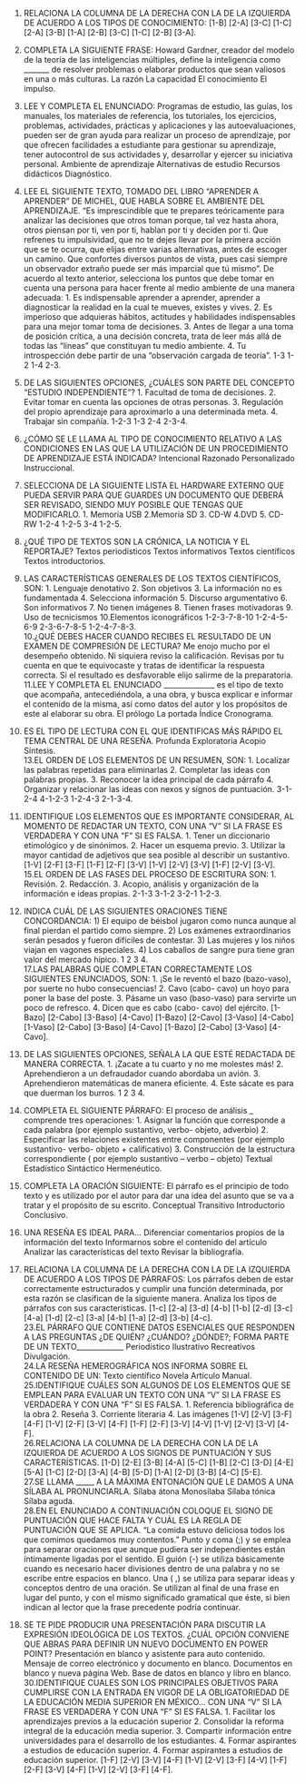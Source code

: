 1. RELACIONA LA COLUMNA DE LA DERECHA CON LA DE LA IZQUIERDA DE ACUERDO A LOS TIPOS DE CONOCIMIENTO: [1-B] [2-A] [3-C] [1-C] [2-A] [3-B] [1-A] [2-B] [3-C] [1-C] [2-B] [3-A].  



3. COMPLETA LA SIGUIENTE FRASE: Howard Gardner, creador del modelo de la teoría de las inteligencias múltiples, define la inteligencia como _______ de resolver problemas o elaborar productos que sean valiosos en una o más culturas. La razón La capacidad El conocimiento El impulso.  


5. LEE Y COMPLETA EL ENUNCIADO: Programas de estudio, las guías, los manuales, los materiales de referencia, los tutoriales, los ejercicios, problemas, actividades, prácticas y aplicaciones y las autoevaluaciones, pueden ser de gran ayuda para realizar un proceso de aprendizaje, por que ofrecen facilidades a estudiante para gestionar su aprendizaje, tener autocontrol de sus actividades y, desarrollar y ejercer su iniciativa personal. Ambiente de aprendizaje Alternativas de estudio Recursos didácticos Diagnóstico.  


7. LEE EL SIGUIENTE TEXTO, TOMADO DEL LIBRO “APRENDER A APRENDER” DE MICHEL, QUE HABLA SOBRE EL AMBIENTE DEL APRENDIZAJE. “Es imprescindible que te prepares teóricamente para analizar las decisiones que otros toman porque, tal vez hasta ahora, otros piensan por ti, ven por ti, hablan por ti y deciden por ti. Que refrenes tu impulsividad, que no te dejes llevar por la primera acción que se te ocurra, que elijas entre varias alternativas, antes de escoger un camino. Que confortes diversos puntos de vista, pues casi siempre un observador extraño puede ser más imparcial que tú mismo”. De acuerdo al texto anterior, selecciona los puntos que debe tomar en cuenta una persona para hacer frente al medio ambiente de una manera adecuada: 1. Es indispensable aprender a aprender, aprender a diagnosticar la realidad en la cual te mueves, existes y vives. 2. Es imperioso que adquieras hábitos, actitudes y habilidades indispensables para una mejor tomar toma de decisiones. 3. Antes de llegar a una toma de posición crítica, a una decisión concreta, trata de leer más allá de todas las “líneas” que constituyan tu medio ambiente. 4. Tu introspección debe partir de una “observación cargada de teoría”. 1-3 1-2 1-4 2-3.  




9. DE LAS SIGUIENTES OPCIONES, ¿CUÁLES SON PARTE DEL CONCEPTO “ESTUDIO INDEPENDIENTE”? 1. Facultad de toma de decisiones. 2. Evitar tomar en cuenta las opciones de otras personas. 3. Regulación del propio aprendizaje para aproximarlo a una determinada meta. 4. Trabajar sin compañía. 1-2-3 1-3 2-4 2-3-4.  
10. ¿CÓMO SE LE LLAMA AL TIPO DE CONOCIMIENTO RELATIVO A LAS CONDICIONES EN LAS QUE LA UTILIZACIÓN DE UN PROCEDIMIENTO DE APRENDIZAJE ESTÁ INDICADA? Intencional Razonado Personalizado Instruccional.  
11. SELECCIONA DE LA SIGUIENTE LISTA EL HARDWARE EXTERNO QUE PUEDA SERVIR PARA QUE GUARDES UN DOCUMENTO QUE DEBERÁ SER REVISADO, SIENDO MUY POSIBLE QUE TENGAS QUE MODIFICARLO. 1. Memoria USB 2.Memoria SD 3. CD-W 4.DVD 5. CD- RW 1-2-4 1-2-5 3-4 1-2-5.  
12. ¿QUÉ TIPO DE TEXTOS SON LA CRÓNICA, LA NOTICIA Y EL REPORTAJE? Textos periodísticos Textos informativos Textos científicos Textos introductorios.  
13. LAS CARACTERÍSTICAS GENERALES DE LOS TEXTOS CIENTÍFICOS, SON: 1. Lenguaje denotativo 2. Son objetivos 3. La información no es fundamentada 4. Selecciona información 5. Discurso argumentativo 6. Son informativos 7. No tienen imágenes 8. Tienen frases motivadoras 9. Uso de tecnicismos 10.Elementos iconográficos 1-2-3-7-8-10 1-2-4-5-6-9 2-3-6-7-8-5 1-2-4-7-8-3.  
10.¿QUÉ DEBES HACER CUANDO RECIBES EL RESULTADO DE UN EXAMEN DE COMPRESIÓN DE LECTURA? Me enojo mucho por el desempeño obtenido. Ni siquiera reviso la calificación. Revisas por tu cuenta en que te equivocaste y tratas de identificar la respuesta correcta. Si el resultado es desfavorable elijo salirme de la preparatoria.  
11.LEE Y COMPLETA EL ENUNCIADO ______________ es el tipo de texto que acompaña, antecediéndola, a una obra, y busca explicar e informar el contenido de la misma, así como datos del autor y los propósitos de este al elaborar su obra. El prólogo La portada Índice Cronograma.  
12. ES EL TIPO DE LECTURA CON EL QUE IDENTIFICAS MÁS RÁPIDO EL TEMA CENTRAL DE UNA RESEÑA. Profunda Exploratoria Acopio Síntesis.  
13.EL ORDEN DE LOS ELEMENTOS DE UN RESUMEN, SON: 1. Localizar las palabras repetidas para eliminarlas 2. Completar las ideas con palabras propias. 3. Reconocer la idea principal de cada párrafo 4. Organizar y relacionar las ideas con nexos y signos de puntuación. 3-1-2-4 4-1-2-3 1-2-4-3 2-1-3-4.  
14. IDENTIFIQUE LOS ELEMENTOS QUE ES IMPORTANTE CONSIDERAR, AL MOMENTO DE REDACTAR UN TEXTO, CON UNA “V” SI LA FRASE ES VERDADERA Y CON UNA “F” SI ES FALSA. 1. Tener un diccionario etimológico y de sinónimos. 2. Hacer un esquema previo. 3. Utilizar la mayor cantidad de adjetivos que sea posible al describir un sustantivo. [1-V] [2-F] [3-F] [1-F] [2-F] [3-V] [1-V] [2-V] [3-V] [1-F] [2-V] [3-V].  
15.EL ORDEN DE LAS FASES DEL PROCESO DE ESCRITURA SON: 1. Revisión. 2. Redacción. 3. Acopio, análisis y organización de la información e ideas propias. 2-1-3 3-1-2 3-2-1 1-2-3.  
16. INDICA CUÁL DE LAS SIGUIENTES ORACIONES TIENE CONCORDANCIA: 1) El equipo de béisbol jugaron como nunca aunque al final pierdan el partido como siempre. 2) Los exámenes extraordinarios serán pesados y fueron difíciles de contestar. 3) Las mujeres y los niños viajan en vagones especiales. 4) Los caballos de sangre pura tiene gran valor del mercado hípico. 1 2 3 4.  
17.LAS PALABRAS QUE COMPLETAN CORRECTAMENTE LOS SIGUIENTES ENUNCIADOS, SON: 1. ¡Se le reventó el bazo (bazo-vaso), por suerte no hubo consecuencias! 2. Cavo (cabo- cavo) un hoyo para poner la base del poste. 3. Pásame un vaso (baso-vaso) para servirte un poco de refresco. 4. Dicen que es cabo (cabo- cavo) del ejército. [1-Bazo] [2-Cabo] [3-Baso] [4-Cavo] [1-Bazo] [2-Cavo] [3-Vaso] [4-Cabo] [1-Vaso] [2-Cabo] [3-Baso] [4-Cavo] [1-Bazo] [2-Cabo] [3-Vaso] [4-Cavo].  
18. DE LAS SIGUIENTES OPCIONES, SEÑALA LA QUE ESTÉ REDACTADA DE MANERA CORRECTA. 1. ¡Zacate a tu cuarto y no me molestes más! 2. Aprehendieron a un defraudador cuando abordaba un avión. 3. Aprehendieron matemáticas de manera eficiente. 4. Este sácate es para que duerman los burros. 1 2 3 4.  
19. COMPLETA EL SIGUIENTE PÁRRAFO: El proceso de análisis _ comprende tres operaciones: 1. Asignar la función que corresponde a cada palabra (por ejemplo sustantivo, verbo- objeto, adverbio) 2. Especificar las relaciones existentes entre componentes (por ejemplo sustantivo- verbo- objeto + calificativo) 3. Construcción de la estructura correspondiente ( por ejemplo sustantivo – verbo – objeto) Textual Estadístico Sintáctico Hermenéutico.  
20. COMPLETA LA ORACIÓN SIGUIENTE: El párrafo es el principio de todo texto y es utilizado por el autor para dar una idea del asunto que se va a tratar y el propósito de su escrito. Conceptual Transitivo Introductorio Conclusivo.  
21. UNA RESEÑA ES IDEAL PARA... Diferenciar comentarios propios de la información del texto Informarnos sobre el contenido del artículo Analizar las características del texto Revisar la bibliografía.  
22. RELACIONA LA COLUMNA DE LA DERECHA CON LA DE LA IZQUIERDA DE ACUERDO A LOS TIPOS DE PÁRRAFOS: Los párrafos deben de estar correctamente estructurados y cumplir una función determinada, por esta razón se clasifican de la siguiente manera. Analiza los tipos de párrafos con sus características. [1-c] [2-a] [3-d] [4-b] [1-b] [2-d] [3-c] [4-a] [1-d] [2-c] [3-a] [4-b] [1-a] [2-d] [3-b] [4-c].  
23.EL PÁRRAFO QUE CONTIENE DATOS ESENCIALES QUE RESPONDEN A LAS PREGUNTAS ¿DE QUIÉN? ¿CUÁNDO? ¿DÓNDE?; FORMA PARTE DE UN TEXTO_____________ Periodístico Ilustrativo Recreativos Divulgación.  
24.LA RESEÑA HEMEROGRÁFICA NOS INFORMA SOBRE EL CONTENIDO DE UN: Texto científico Novela Artículo Manual.  
25.IDENTIFIQUE CUÁLES SON ALGUNOS DE LOS ELEMENTOS QUE SE EMPLEAN PARA EVALUAR UN TEXTO CON UNA “V” SI LA FRASE ES VERDADERA Y CON UNA “F” SI ES FALSA. 1. Referencia bibliográfica de la obra 2. Reseña 3. Corriente literaria 4. Las imágenes [1-V] [2-V] [3-F] [4-F] [1-V] [2-F] [3-V] [4-F] [1-F] [2-F] [3-V] [4-V] [1-V] [2-V] [3-V] [4-F].  
26.RELACIONA LA COLUMNA DE LA DERECHA CON LA DE LA IZQUIERDA DE ACUERDO A LOS SIGNOS DE PUNTUACIÓN Y SUS CARACTERÍSTICAS. [1-D] [2-E] [3-B] [4-A] [5-C] [1-B] [2-C] [3-D] [4-E] [5-A] [1-C] [2-D] [3-A] [4-B] [5-D] [1-A] [2-D] [3-B] [4-C] [5-E].  
27.SE LLAMA _____ A LA MÁXIMA ENTONACIÓN QUE LE DAMOS A UNA SÍLABA AL PRONUNCIARLA. Sílaba átona Monosílaba Sílaba tónica Sílaba aguda.  
28.EN EL ENUNCIADO A CONTINUACIÓN COLOQUE EL SIGNO DE PUNTUACIÓN QUE HACE FALTA Y CUÁL ES LA REGLA DE PUNTUACIÓN QUE SE APLICA. “La comida estuvo deliciosa todos los que comimos quedamos muy contentos.” Punto y coma (;) y se emplea para separar oraciones que aunque pudiera ser independientes están íntimamente ligadas por el sentido. El guión (-) se utiliza básicamente cuando es necesario hacer divisiones dentro de una palabra y no se escribe entre espacios en blanco. Una <coma> ( ,) se utiliza para separar ideas y conceptos dentro de una oración. Se utilizan al final de una frase en lugar del punto, y con el mismo significado gramatical que éste, si bien indican al lector que la frase precedente podría continuar.  
29. SE TE PIDE PRODUCIR UNA PRESENTACIÓN PARA DISCUTIR LA EXPRESIÓN IDEOLÓGICA DE LOS TEXTOS. ¿CUÁL OPCIÓN CONVIENE QUE ABRAS PARA DEFINIR UN NUEVO DOCUMENTO EN POWER POINT? Presentación en blanco y asistente para auto contenido. Mensaje de correo electrónico y documento en blanco. Documentos en blanco y nueva página Web. Base de datos en blanco y libro en blanco.  
30.IDENTIFIQUE CUALES SON LOS PRINCIPALES OBJETIVOS PARA CUMPLIRSE CON LA ENTRADA EN VIGOR DE LA OBLIGATORIEDAD DE LA EDUCACIÓN MEDIA SUPERIOR EN MÉXICO... CON UNA “V” SI LA FRASE ES VERDADERA Y CON UNA “F” SI ES FALSA. 1. Facilitar los aprendizajes previos a la educación superior 2. Consolidar la reforma integral de la educación media superior. 3. Compartir información entre universidades para el desarrollo de los estudiantes. 4. Formar aspirantes a estudios de educación superior. 4. Formar aspirantes a estudios de educación superior. [1-F] [2-V] [3-V] [4-F] [1-V] [2-V] [3-F] [4-V] [1-F] [2-F] [3-V] [4-F] [1-V] [2-V] [3-F] [4-F].